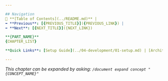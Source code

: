 ```yaml
---

## Navigation
📖 **[Table of Contents](../README.md)** | 
⬅️ **Previous**: [{PREVIOUS_TITLE}]({PREVIOUS_LINK}) | 
➡️ **Next**: [{NEXT_TITLE}]({NEXT_LINK})

**{PART_NAME}**
{CHAPTER_LIST}

**Quick Links**: [Setup Guide](../04-development/01-setup.md) | [Architecture Overview](../01-getting-oriented/03-architecture.md) | [Troubleshooting](../99-appendices/troubleshooting.md)

---
```

*This chapter can be expanded by asking: `/document expand concept "{CONCEPT_NAME}"`*